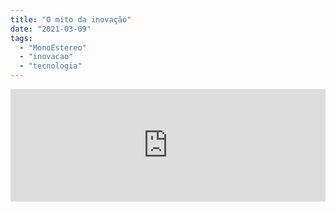 ```yaml
---
title: "O mito da inovação"
date: "2021-03-09"
tags: 
  - "MonoEstereo"
  - "inovacao"
  - "tecnologia"
---
```


<iframe src="https://anchor.fm/MonoEstéreo/embed/episodes/O-mito-da-inovao-es3kkq" scrolling="no" style="width:100%;height:180px" width="100%" height="180px" frameborder="0"></iframe>
